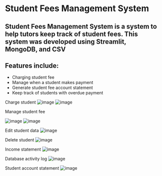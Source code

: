 # Student Fees Management System
## Student Fees Management System is a system to help tutors keep track of student fees. This system was developed using Streamlit, MongoDB, and CSV
## Features include:
* Charging student fee
* Manage when a student makes payment
* Generate student fee account statement
* Keep track of students with overdue payment

Charge student
![image](https://github.com/Hasrie-Nazmi/student-fees-management-system/assets/84902303/ff61a4e5-cf5a-45c1-96b5-0a34cba00461)
![image](https://github.com/Hasrie-Nazmi/student-fees-management-system/assets/84902303/cc8cf77b-cdd3-48fa-96ce-ae0804f1b6fd)

Manage student fee

![image](https://github.com/Hasrie-Nazmi/student-fees-management-system/assets/84902303/95024029-bc38-4a19-bc9d-e34c776e294e)
![image](https://github.com/Hasrie-Nazmi/student-fees-management-system/assets/84902303/278e18cd-9005-4f4c-8b61-a6b0e06afa4e)

Edit student data
![image](https://github.com/Hasrie-Nazmi/student-fees-management-system/assets/84902303/6514a49f-2d1a-4939-b38b-a683f5a11d16)

Delete student 
![image](https://github.com/Hasrie-Nazmi/student-fees-management-system/assets/84902303/87e71392-afc2-4287-848a-209cccdec006)

Income statement
![image](https://github.com/Hasrie-Nazmi/student-fees-management-system/assets/84902303/4e454746-e306-4367-b578-4c0393c002e3)

Database activity log
![image](https://github.com/Hasrie-Nazmi/student-fees-management-system/assets/84902303/a4dcbb48-461c-4e33-874c-22f870350d0d)

Student account statement
![image](https://github.com/Hasrie-Nazmi/student-fees-management-system/assets/84902303/2c90f020-2d08-4884-8989-d3f55535d17b)
